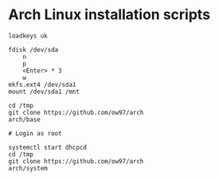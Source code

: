 # Arch Linux installation scripts

    loadkeys uk

    fdisk /dev/sda
        n
        p
        <Enter> * 3
        w
    mkfs.ext4 /dev/sda1
    mount /dev/sda1 /mnt

    cd /tmp
    git clone https://github.com/ow97/arch
    arch/base

    # Login as root

    systemctl start dhcpcd
    cd /tmp
    git clone https://github.com/ow97/arch
    arch/system
